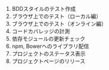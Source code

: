 1. BDDスタイルのテスト作成
2. ブラウザ上でのテスト（ローカル編）
3. ブラウザ上でのテスト（オンライン編）
4. コードカバレッジの計測
5. 依存モジュールの更新チェック
6. npm, Bowerへのライブラリ配信
7. プロジェクトのステータス表示
8. プロジェクトページのリリース
